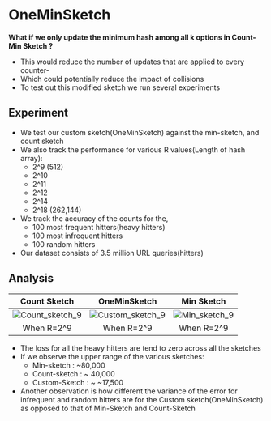 # OneMinSketch
**What if we only update the minimum hash among all k options in Count-Min Sketch ?**

- This would reduce the number of updates that are applied to every counter-
- Which could potentially reduce the impact of collisions
- To test out this modified sketch we run several experiments

## Experiment
- We test our custom sketch(OneMinSketch) against the min-sketch, and count sketch
- We also track the performance for various R values(Length of hash array):
  - 2^9 (512)
  - 2^10
  - 2^11
  - 2^12
  - 2^14
  - 2^18 (262,144)
- We track the accuracy of the counts for the,
  - 100 most frequent hitters(heavy hitters)
  - 100 most infrequent hitters
  - 100 random hitters
- Our dataset consists of 3.5 million URL queries(hitters)

## Analysis 

 

| Count Sketch                                                                                                        | OneMinSketch                                                                                                                                  | Min Sketch                                                                                                         |
| :---:                                                                                                               |     :---:                                                                                                                                     |                                                                                                              :---: |
|![Count_sketch_9](https://github.com/Jeffrey-Joan/OneMinSketch/assets/57098615/528e8856-cf19-4989-acca-67f2e025238b) | ![Custom_sketch_9](https://github.com/Jeffrey-Joan/OneMinSketch/assets/57098615/1b2738c1-2915-4367-afc4-6565516746ca) | ![Min_sketch_9](https://github.com/Jeffrey-Joan/OneMinSketch/assets/57098615/34823775-e4f7-40fa-9589-5998dad830df) |
| When R=2^9                                                                                                          |  When R=2^9                                                                                                                                   |  When R=2^9                                                                                                        |


- The loss for all the heavy hitters are tend to zero across all the sketches
- If we observe the upper range of the various sketches:
  - Min-sketch : ~80,000
  - Count-sketch : ~ 40,000
  - Custom-Sketch : ~ ~17,500
- Another observation is how different the variance of the error for infrequent and random hitters are for the Custom sketch(OneMinSketch) as opposed to that of Min-Sketch and Count-Sketch
